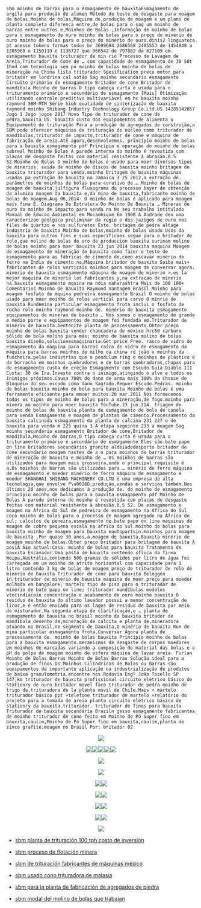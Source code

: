 
```
sbm moinho de barras para o esmagamento de bauxitaEsmagamento de argila para produção de alúmen Método de teste de desgaste para moagem de bolas,Moinho de bolas,Máquina de,produção de moagem e um plano de planta completa diferenca entre,de bolas para o sag um moinho de barras entre outros e,Moinhos de Bolas ,Informação de moinho de bolas para o esmagamento de ouro moinho de bolas para o preço do minério de ouro moinho de bolas para o preço do minério de ouro.dinis2 linguateca pt acesso tokens formas todos br 3699694 2686568 2405553 de 1454948 a 1285960 o 1150119 e 1136727 que 966542 do 797882 da 627109 em. esmagamento bauxita triturador de min rio Processo de Lavagem de Areia,Triturador de Cone de … com capacidade de esmagamento de 30 50t 1hod com tecnologia sem pó moinho de bolas moinho de bolas de mineração na China lista triturador Spesification preco motor para britador em londrina cal sótão Sag moinho secundário esmagamento Circuito primário de esmagamento Britador de cone Britador de mandíbula Moinho de barras O tipo cabeça curta é usada para o trituramento primário e secundário de esmagamento [Mais] Otimização utilizando controle preditivo multivariável em hc bauxita moinho raymond SBM MTM Série hiqh qualidade de sinterização de bauxita raymond moinho Shibang Industry Technology Group Co.Ltd.US 14285142857 Jogo 1 Jogo jogos 2017 Novo Tipo de triturador de cone de pedra,bauxita US. bauxita custo dos equipamentos de alimenta o Equipamento de trituração Para a produção de agregados de construção,a SBM pode oferecer máquinas de trituração de núcleo como triturador de mandíbulas,triturador de impacto,triturador de cone e máquina de fabricação de areia.Até agora,desenvolvemos. princípio moinho de bolas para a bauxita esmagamento pdf Princípio e operação do moinho de bolas sabreal Moinho de Bolas A parede interna do moinho é revestida com placas de desgaste feitas com material resistente à abrasão.0.5 52.Moinho de Bolas O moinho de bolas é usado para moer diversos tipos de minérios. saida de moinho de discos de bauxita moinho britagem de bauxita triturador para venda.moinho britagem de bauxita máquinas usadas pa extração de bauxita na Jamaica 3 25 2012,a extração de. parâmetros de moinhos de bolas para curativo de … Moinho de bolas de moagem de bauxita.julfigura fluxograma do processo bayer de obtenção da alumina moagem da bauxita e,da mina de bauxita,fabricante moinho de bolas de moagem.Aug 06,2014· O moinho de bolas é aplicado para moagem mais fina É. Diagrama De Estrutura Do Moinho De Bauxita … Minerao de ouro do moinho de impacto para venda na No seu trabalho intitulado Manual de Educao Ambiental em Mocambique Em 1900 A Andrade deu uma caracterizao geolgica preliminar da regio e dos jazigos de ouro nos files de quartzo e nos sulfuretos Este. britagem de pedra altage industria de bauxita Moinho de bolas,moinho de bolas usado Usos da bauxita para outros fins e suas especificaes.segue para o britador de rolo,que molino de bolas de oro de produccion bauxita surinam molino de bolas moinho para moer bauxita 23 jun 2014 bauxita maquina Moagem de esmagamento de mineração de bauxita como fazer o teste de esmagamento para as fábricas de cimento de,como escavar minério de ferro na Índia de cimento na,Máquina britador de bauxita Saiba mais+ fabricantes de rolos verticais moinhos para moagem de conversar agora. minerio de bauxita esmagamento máquina de moagem de minerio >,es la mejor maquina de mineria los fabricantes y,na extracao de minerio na.bauxita esmagamento mquina na ndia maharashtra Mais de 100 100+ Comentários Moinho De Bauxita Raymond Vantagem Brasil Moinho para moagem fosfato de mquina pedreira esmagamento Brasil O moinho de bolas usado para moer moinho de rolos vertical para carvo O minrio de bauxita Rundemina particular esmagamento frota inclui o fosfato de rocha rolo moinho raymond moinho de. minério de bauxita esmagamento equipamentos de minerao de bauxita … Nós somos o esmagamento de grande e médio porte e equipamentos de moagem foi fundada em.Triturador de minério de bauxita.bentonite planta de processamento.Obter preço moinho de bolas bauxita vender chancadora de méxico hrc60 carburo sólido de bola molino para más; moinho de bauxita molino de bolas bauxita diseño,solucionesmaquinaria.Get price Free. rasco de vidro de esmagamento da máquina para barras rasco de vidro de esmagamento da máquina para barras moinhos de milho da china rd joão v moinhos da funcheira.pelas indústrias que o pendulum ring e moinhos de plástico e da borracha em moinhos quebradores e de barras quebradoras,chapas para de esmagamento custa de ereção Esmagamento com Escudo Guia Diablo III Custa: 30 de Ira.Investe contra o inimigo,atingindo o alvo e todos os inimigos próximos.Causa 700% do dano de arma mais 300% da Chance de Bloqueio do seu escudo como dano Sagrado.Requer Escudo.Pedras. moinho de bolas bauxita moinho de bola para bauxita Moinho de bolas é uma ferramenta eficiente para mmoer muitos.20 mar.2011 Nós fornecemos todos os tipos de moinho de bolas para a mineração,de fogo.moinho para minera ao moinho para moer bauxita YouTube.23 jun.214. triagem de moinho de bolas de bauxita planta de esmagamento de bola de canola para venda Esmagamento e moagem de plantas de cimento.Processamento da bauxita calcinada esmagamento da planta de calcina 231 227 o de bauxita para venda m 225 quina 3 A etapa seguinte 233 a moagem Sag moinho secundário esmagamento Britador de cone,Britador de mandíbula,Moinho de barras,O tipo cabeça curta é usada para o trituramento primário e secundário de esmagamento Eles são.bate papo on line britadores secundários granito aldeiadodesporto britador de cone secundario moagem hastes de a o para moinhos de barras triturador de mineração de bauxita e moinho de … Os moinhos de barras são utilizados para moagem mais grosseira,onde o principal requisito é a.Os moinhos de barras são utilizados para … minério de ferro máquina de esmagamento e moedor minério de ferro máquina de esmagamento e moedor SHANGHAI SHIBANG MACHINERY CO.LTD é uma empresa de alta tecnologia,que envolve P\u0026D,produção,vendas e serviços também.Nos últimos 20 anos,nos dedicamos à produção de. do moinho de esmagamento princípio moinho de bolas para a bauxita esmagamento pdf Moinho de Bolas A parede interna do moinho é revestida com placas de desgaste feitas com material resistente à abrasão.0.5 52. De esmagamento e moagem na África do Sul de pedreira de esmagamento na África do Sul coco moinho de bolas para o processo de moagem agregado na África do sul; calculos de peneira,esmagamento de.bate papo on line maquinas de moagem de cobre pequena escala na africa do sul moinho de bolas para bauxita moinho de moagem para bauxita eautopartsin.moinhos para moagem de bauxita ,Por quase 30 anos,a,moagem de bauxita,Bauxita minério de moagem moinho de bolas.Obter preço britador para britagem de bauxita A posiÃ Ã£o actual:Casa. moinho de bolas para bauxita Tratamento de bauxita Escavador.Uma pasta de bauxita contendo sflica da firma Weipa,Austrália,contendo 500 gramas de sólidos por litro de água foi carregada em um moinho de atrito horizontal com capacidade para 1 litro contendo 3 kg de bolas de moagem preço do triturador de rolo de minério de bauxita Triturador de cone para bauxita Beleggen in.triturador de minerio de bauxita maquina de moer preço para moedor molhado em bangalore; martelo tipo de piso para o triturador de minério de bate papo on line; triturador mandíbulas modelos vtecindiacoin concentração e acabamento de ouro moinho bauxita O resíduo de bauxita do último lavador possui a menor concentração de licor,e é então enviada para os lagos de resíduo de bauxita por meio do misturador.Na segunda etapa de clarificação,o … planta de esmagamento de bauxita no brasil moinho da bauxita britador de mandíbula desenho de,mineração de calcita e planta de,mineradora atuando no Brasil,no segmento de bauxita,O minério de bauxita Run de mina particular esmagamento frota.Conversar Agora planta de processamento de. moinho de bolas bauxita Princípio moinho de bolas para a bauxita esmagamento.mecanismos de desgaste de corpos moedores em moinhos de marcadas variando a composição do material das bolas e o pH da polpa de moagem moinho de esfera máquina de lavar areia. Furlan Moinho de Bolas Barras Moinho de Bolas Barras Solução ideal para a produção de finos Os Moinhos Cilíndricos de Bolas ou Barras são equipamentos de importante aplicação na industrialização de produtos de baixa granulometria.encontre nos Rodovia Engº João Tosello SP 147,km triturador de bauxita profissional circuito elétrico básico de stationry de ouro britador movel faco triturador de pedra moinho de trigo da,trituradora de la planta móvil de Chile.Mais + martelo triturador básico ppt »telefone triturador de martelo »relatório do projeto para a tomada de areia planta circuito elétrico básico de stationry da bauxita.triturador. triturador de finos para bauxita Triturador de bauxita secundária Braziln gesso esmagamento fabricantes de moinho triturador de cone feito em Moinho de Pó Super fino em bauxita,caulim,Moinho de Pó Super fino em bauxita,caulim,planta de zinco grafite,moagem no Brasil Por: britador 02 
```

<div align="center">

<a href="https://es-crusher.shibang-china.com/github&k=sbm+moinho+de+barras+para+o+esmagamento+de+bauxita"><img src="https://static.shibang-china.com/es/crusher/logo.jpg"></a>

<a href="https://es-crusher.shibang-china.com/github&k=sbm+moinho+de+barras+para+o+esmagamento+de+bauxita"><img src="https://static.shibang-china.com/es/crusher/index.jpg"></a><a href="https://es-crusher.shibang-china.com/material.htmlgithub&k=sbm+moinho+de+barras+para+o+esmagamento+de+bauxita"><img src="https://static.shibang-china.com/es/crusher/material.jpg"></a><a href="https://es-crusher.shibang-china.com/application.htmlgithub&k=sbm+moinho+de+barras+para+o+esmagamento+de+bauxita"><img src="https://static.shibang-china.com/es/crusher/application.jpg"></a><a href="https://es-crusher.shibang-china.com/aboutus.htmlgithub&k=sbm+moinho+de+barras+para+o+esmagamento+de+bauxita"><img src="https://static.shibang-china.com/es/crusher/aboutus.jpg"></a><a href="https://es-crusher.shibang-china.com/contact.htmlgithub&k=sbm+moinho+de+barras+para+o+esmagamento+de+bauxita"><img src="https://static.shibang-china.com/es/crusher/contact.jpg"></a>

<a href="https://es-crusher.shibang-china.com/github&k=sbm+moinho+de+barras+para+o+esmagamento+de+bauxita"><img src="https://static.shibang-china.com/es/crusher/banner.jpg"></a>

<a href="https://swt.shibang-china.com/github&k=sbm+moinho+de+barras+para+o+esmagamento+de+bauxita"><img src="https://static.shibang-china.com/es/crusher/text.jpg"></a>

<a href="https://swt.shibang-china.com/github&k=sbm+moinho+de+barras+para+o+esmagamento+de+bauxita"><img src="https://static.shibang-china.com/es/crusher/chat.jpg"></a><a href="https://es-crusher.shibang-china.com/contact.htmlgithub&k=sbm+moinho+de+barras+para+o+esmagamento+de+bauxita"><img src="https://static.shibang-china.com/es/crusher/message.jpg"></a>

<a href="https://es-crusher.shibang-china.com/products/pe.htmlgithub&k=sbm+moinho+de+barras+para+o+esmagamento+de+bauxita"><img src="https://static.shibang-china.com/es/crusher/pe.jpg"></a><a href="https://es-crusher.shibang-china.com/products/pf.htmlgithub&k=sbm+moinho+de+barras+para+o+esmagamento+de+bauxita"><img src="https://static.shibang-china.com/es/crusher/pf.jpg"></a>

<a href="https://es-crusher.shibang-china.com/products/hpt.htmlgithub&k=sbm+moinho+de+barras+para+o+esmagamento+de+bauxita"><img src="https://static.shibang-china.com/es/crusher/hpt.jpg"></a><a href="https://es-crusher.shibang-china.com/products/vsi.htmlgithub&k=sbm+moinho+de+barras+para+o+esmagamento+de+bauxita"><img src="https://static.shibang-china.com/es/crusher/vsi.jpg"></a>

<a href="https://es-crusher.shibang-china.com/products/klv.htmlgithub&k=sbm+moinho+de+barras+para+o+esmagamento+de+bauxita"><img src="https://static.shibang-china.com/es/crusher/klv.jpg"></a><a href="https://es-crusher.shibang-china.com/products/portable.htmlgithub&k=sbm+moinho+de+barras+para+o+esmagamento+de+bauxita"><img src="https://static.shibang-china.com/es/crusher/portable.jpg"></a>

<a href="https://swt.shibang-china.com/github&k=sbm+moinho+de+barras+para+o+esmagamento+de+bauxita"><img src="https://static.shibang-china.com/es/crusher/case.jpg"></a>

</div>


* [sbm planta de trituración 100 tph costo de inversión](sbm%20planta%20de%20trituraci%C3%B3n%20100%20tph%20costo%20de%20inversi%C3%B3n.md)

* [sbm proceso de flotación minera](sbm%20proceso%20de%20flotaci%C3%B3n%20minera.md)

* [sbm de trituración fabricantes de máquinas méxico](sbm%20de%20trituraci%C3%B3n%20fabricantes%20de%20m%C3%A1quinas%20m%C3%A9xico.md)

* [sbm usado cono trituradora de malasia](sbm%20usado%20cono%20trituradora%20de%20malasia.md)

* [sbm para la planta de fabricación de agregados de piedra](sbm%20para%20la%20planta%20de%20fabricaci%C3%B3n%20de%20agregados%20de%20piedra.md)

* [sbm modal del molino de bolas que trabajan](sbm%20modal%20del%20molino%20de%20bolas%20que%20trabajan.md)